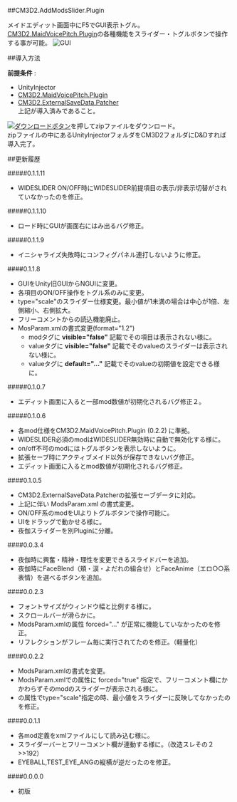 ##CM3D2.AddModsSlider.Plugin

メイドエディット画面中にF5でGUI表示トグル。  
[CM3D2.MaidVoicePitch.Plugin][]の各種機能をスライダー・トグルボタンで操作する事が可能。
![GUI](http://i.imgur.com/l1APIa3.png  "GUI")  


##導入方法

**前提条件** :  
* UnityInjector
* [CM3D2.MaidVoicePitch.Plugin][]
* [CM3D2.ExternalSaveData.Patcher][]  
上記が導入済みであること。  
  
[![ダウンロードボタン][img_download]][master zip]を押してzipファイルをダウンロード。  
zipファイルの中にあるUnityInjectorフォルダをCM3D2フォルダにD&Dすれば導入完了。  


##更新履歴

#####0.1.1.11
* WIDESLIDER ON/OFF時にWIDESLIDER前提項目の表示/非表示切替がされていなかったのを修正。

#####0.1.1.10
* ロード時にGUIが画面右にはみ出るバグ修正。

#####0.1.1.9
* イニシャライズ失敗時にコンフィグパネル連打しないように修正。

####0.1.1.8
* GUIをUnity旧GUIからNGUIに変更。
* 各項目のON/OFF操作をトグル系のみに変更。
* type="scale"のスライダー仕様変更。最小値が1未満の場合は中心が1倍、左側縮小、右側拡大。
* フリーコメントからの読込機能廃止。
* MosParam.xmlの書式変更(format="1.2")
    * modタグに **visible="false"** 記載でその項目は表示されない様に。
    * valueタグに **visible="false"** 記載でそのvalueのスライダーは表示されない様に。
    * valueタグに **default="..."** 記載でそのvalueの初期値を設定できる様に。

#####0.1.0.7
* エディット画面に入ると一部mod数値が初期化されるバグ修正２。

#####0.1.0.6
* 各mod仕様をCM3D2.MaidVoicePitch.Plugin (0.2.2) に準拠。
* WIDESLIDER必須のmodはWIDESLIDER無効時に自動で無効化する様に。
* on/off不可のmodにはトグルボタンを表示しないように。
* 拡張セーブ時にアクティブメイド以外が保存できないバグ修正。
* エディット画面に入るとmod数値が初期化されるバグ修正。

####0.1.0.5
* CM3D2.ExternalSaveData.Patcherの拡張セーブデータに対応。
* 上記に伴い ModsParam.xml の書式変更。
* ON/OFF系のmodをUIよりトグルボタンで操作可能に。
* UIをドラッグで動かせる様に。
* 夜伽スライダーを別Pluginに分離。

####0.0.3.4
* 夜伽時に興奮・精神・理性を変更できるスライドバーを追加。  
* 夜伽時にFaceBlend（頬・涙・よだれの組合せ）とFaceAnime（エロ○○系表情）を選べるボタンを追加。

####0.0.2.3
* フォントサイズがウィンドウ幅と比例する様に。
* スクロールバーが滑らかに。
* ModsParam.xmlの<mod>属性 forced="..." が正常に機能していなかったのを修正。
* リフレクションがフレーム毎に実行されてたのを修正。（軽量化）

####0.0.2.2
* ModsParam.xmlの書式を変更。
* ModsParam.xmlで<mod>の属性に forced="true" 指定で、フリーコメント欄にかかわらずそのmodのスライダーが表示される様に。
* <value>の属性でtype="scale"指定の時、最小値をスライダーに反映してなかったのを修正。

####0.0.1.1
* 各mod定義をxmlファイルにして読み込む様に。
* スライダーバーとフリーコメント欄が連動する様に。（改造スレその２>>192）
* EYEBALL,TEST_EYE_ANGの縦横が逆だったのを修正。

####0.0.0.0
* 初版

[CM3D2.MaidVoicePitch.Plugin]: https://github.com/neguse11/cm3d2_plugins_okiba/tree/master/MaidVoicePitch "neguse11/cm3d2_plugins_okiba/MaidVoicePitch/"
[CM3D2.ExternalSaveData.Patcher]: https://github.com/neguse11/cm3d2_plugins_okiba/tree/master/ExternalSaveData "neguse11/cm3d2_plugins_okiba/ExternalSaveData/"
[master zip]:https://github.com/CM3D2-01/CM3D2.AddModsSlider.Plugin/archive/master.zip "master zip"
[img_download]: http://i.imgur.com/byav3Uf.png "ダウンロードボタン"
